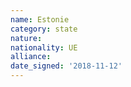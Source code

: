 ```yaml
---
name: Estonie
category: state
nature: 
nationality: UE
alliance: 
date_signed: '2018-11-12'
---
```

    